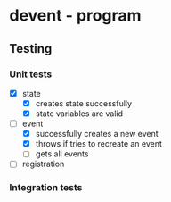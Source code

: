 # devent - program

## Testing

### Unit tests

- [x] state
  - [x] creates state successfully
  - [x] state variables are valid
- [ ] event
  - [x] successfully creates a new event
  - [x] throws if tries to recreate an event
  - [ ] gets all events
- [ ] registration

### Integration tests
